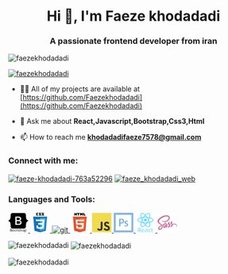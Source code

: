 <h1 align="center">Hi 👋, I'm Faeze khodadadi</h1>
<h3 align="center">A passionate frontend developer from iran</h3>

<p align="left"> <img src="https://komarev.com/ghpvc/?username=faezekhodadadi&label=Profile%20views&color=0e75b6&style=flat" alt="faezekhodadadi" /> </p>

<p align="left"> <a href="https://github.com/ryo-ma/github-profile-trophy"><img src="https://github-profile-trophy.vercel.app/?username=faezekhodadadi" alt="faezekhodadadi" /></a> </p>

- 👨‍💻 All of my projects are available at [https://github.com/Faezekhodadadi](https://github.com/Faezekhodadadi)

- 💬 Ask me about **React,Javascript,Bootstrap,Css3,Html**

- 📫 How to reach me **khodadadifaeze7578@gmail.com**

<h3 align="left">Connect with me:</h3>
<p align="left">
<a href="https://linkedin.com/in/faeze-khodadadi-763a52296" target="blank"><img align="center" src="https://raw.githubusercontent.com/rahuldkjain/github-profile-readme-generator/master/src/images/icons/Social/linked-in-alt.svg" alt="faeze-khodadadi-763a52296" height="30" width="40" /></a>
<a href="https://instagram.com/faeze_khodadadi_web" target="blank"><img align="center" src="https://raw.githubusercontent.com/rahuldkjain/github-profile-readme-generator/master/src/images/icons/Social/instagram.svg" alt="faeze_khodadadi_web" height="30" width="40" /></a>
</p>

<h3 align="left">Languages and Tools:</h3>
<p align="left"> <a href="https://getbootstrap.com" target="_blank" rel="noreferrer"> <img src="https://raw.githubusercontent.com/devicons/devicon/master/icons/bootstrap/bootstrap-plain-wordmark.svg" alt="bootstrap" width="40" height="40"/> </a> <a href="https://www.w3schools.com/css/" target="_blank" rel="noreferrer"> <img src="https://raw.githubusercontent.com/devicons/devicon/master/icons/css3/css3-original-wordmark.svg" alt="css3" width="40" height="40"/> </a> <a href="https://git-scm.com/" target="_blank" rel="noreferrer"> <img src="https://www.vectorlogo.zone/logos/git-scm/git-scm-icon.svg" alt="git" width="40" height="40"/> </a> <a href="https://www.w3.org/html/" target="_blank" rel="noreferrer"> <img src="https://raw.githubusercontent.com/devicons/devicon/master/icons/html5/html5-original-wordmark.svg" alt="html5" width="40" height="40"/> </a> <a href="https://developer.mozilla.org/en-US/docs/Web/JavaScript" target="_blank" rel="noreferrer"> <img src="https://raw.githubusercontent.com/devicons/devicon/master/icons/javascript/javascript-original.svg" alt="javascript" width="40" height="40"/> </a> <a href="https://www.photoshop.com/en" target="_blank" rel="noreferrer"> <img src="https://raw.githubusercontent.com/devicons/devicon/master/icons/photoshop/photoshop-line.svg" alt="photoshop" width="40" height="40"/> </a> <a href="https://reactjs.org/" target="_blank" rel="noreferrer"> <img src="https://raw.githubusercontent.com/devicons/devicon/master/icons/react/react-original-wordmark.svg" alt="react" width="40" height="40"/> </a> <a href="https://sass-lang.com" target="_blank" rel="noreferrer"> <img src="https://raw.githubusercontent.com/devicons/devicon/master/icons/sass/sass-original.svg" alt="sass" width="40" height="40"/> </a> </p>

<p><img align="left" src="https://github-readme-stats.vercel.app/api/top-langs?username=faezekhodadadi&show_icons=true&locale=en&layout=compact" alt="faezekhodadadi" /></p>

<p>&nbsp;<img align="center" src="https://github-readme-stats.vercel.app/api?username=faezekhodadadi&show_icons=true&locale=en" alt="faezekhodadadi" /></p>

<p><img align="center" src="https://github-readme-streak-stats.herokuapp.com/?user=faezekhodadadi&" alt="faezekhodadadi" /></p>
